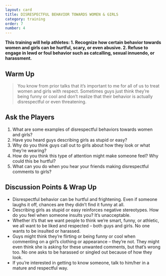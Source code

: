 ```yaml
---
layout: card
title: DISRESPECTFUL BEHAVIOR TOWARDS WOMEN & GIRLS
category: training
order: 7
number: 4
---
```


<strong>
This training will help athletes:
1. Recognize how certain behavior towards 
women and girls can be hurtful, scary, or 
even abusive.
2. Refuse to engage in lewd or foul behavior 
such as catcalling, sexual innuendo, or 
harassment.
</strong>

Warm Up
-------
<blockquote>
You know from prior 
talks that it’s important to me 
for all of us to treat women 
and girls with respect. 
Sometimes guys 
just think they’re being 
funny or cool and don’t 
realize that their behavior 
is actually disrespectful or 
even threatening.
</blockquote>

Ask the Players
---------------
1. What are some examples of disrespectful 
behaviors towards women and girls?
2. Have you heard guys describing girls as 
stupid or easy?
3. Why do you think guys call out to girls 
about how they look or what they’re wearing?
4. How do you think this type of attention might 
make someone feel? Why could this be hurtful?
5. What can you do when you hear your 
friends making disrespectful comments to girls?

Discussion Points & Wrap Up
---------------------------
- Disrespectful behavior can be hurtful and 
frightening. Even if someone laughs it off, 
chances are they didn’t find it funny at all.
- Describing girls as stupid or easy reinforces 
negative stereotypes. How do you feel when 
someone insults you? It’s unacceptable. 
- Whether it’s that we want people to think 
we’re smart, funny, or athletic, we all want to 
be liked and respected – both guys and girls. 
No one wants to be insulted or harassed. 
- Guys might think they’re flirting or being 
funny or cool when commenting on a girl’s 
clothing or appearance – they’re not. They 
might even think she is asking for these 
unwanted comments, but that’s wrong too. 
No one asks to be harassed or singled out 
because of how they look.
- If you’re interested in getting to know 
someone, talk to him/her in a mature and 
respectful way.